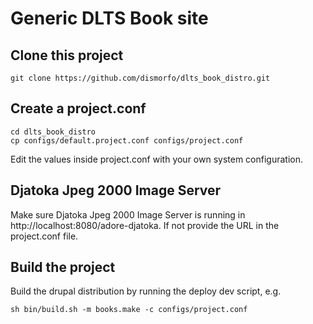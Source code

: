Generic DLTS Book site
==============

## Clone this project

	git clone https://github.com/dismorfo/dlts_book_distro.git
  

## Create a project.conf

	cd dlts_book_distro
	cp configs/default.project.conf configs/project.conf
  
Edit the values inside project.conf with your own system configuration.

## Djatoka Jpeg 2000 Image Server

Make sure Djatoka Jpeg 2000 Image Server is running in http://localhost:8080/adore-djatoka. 
If not provide the URL in the project.conf file.
    
## Build the project

Build the drupal distribution by running the deploy dev script, e.g.

	sh bin/build.sh -m books.make -c configs/project.conf
